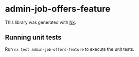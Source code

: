 # admin-job-offers-feature

This library was generated with [Nx](https://nx.dev).

## Running unit tests

Run `nx test admin-job-offers-feature` to execute the unit tests.
